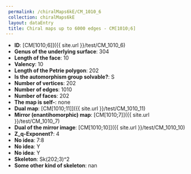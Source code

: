 ```yaml
--- 
 permalink: /chiralMaps6kE/CM_1010_6 
 collection: chiralMaps6kE
 layout: dataEntry
 title: Chiral maps up to 6000 edges - CM[1010;6]
---
```


- **ID**: [CM[1010;6]]({{ site.url }}/test/CM_1010_6)
- **Genus of the underlying surface**: 304
- **Length of the face**: 10
- **Valency**: 10
- **Length of the Petrie polygon**: 202
- **Is the automorphism group solvable?**: S
- **Number of vertices**: 202
- **Number of edges**: 1010
- **Number of faces**: 202
- **The map is self-**: none
- **Dual map**: [CM[1010;11]]({{ site.url }}/test/CM_1010_11)
- **Mirror (enantihomorphic) map**: [CM[1010;7]]({{ site.url }}/test/CM_1010_7)
- **Dual of the mirror image**: [CM[1010;10]]({{ site.url }}/test/CM_1010_10)
- **Z_q-Exponent?**: 4
- **No idea**:  7:8
- **No idea**: Y
- **No idea**: Y
- **Skeleton**: Sk(202;3)^2
- **Some other kind of skeleton**: nan
